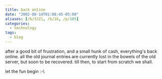```yaml
---
title: back online
date: "2002-08-14T01:08:45-05:00"
aliases: [/b/3JZ1, /b/1k, /p/105]
categories:
  - technology
tags:
  - blog
---
```


after a good bit of frustration, and a small hunk of cash, everything's back online. all the old journal entries are
currently lost in the bowels of the old server, but soon to be recovered. till then, to start from scratch we shall.

let the fun begin :-\
